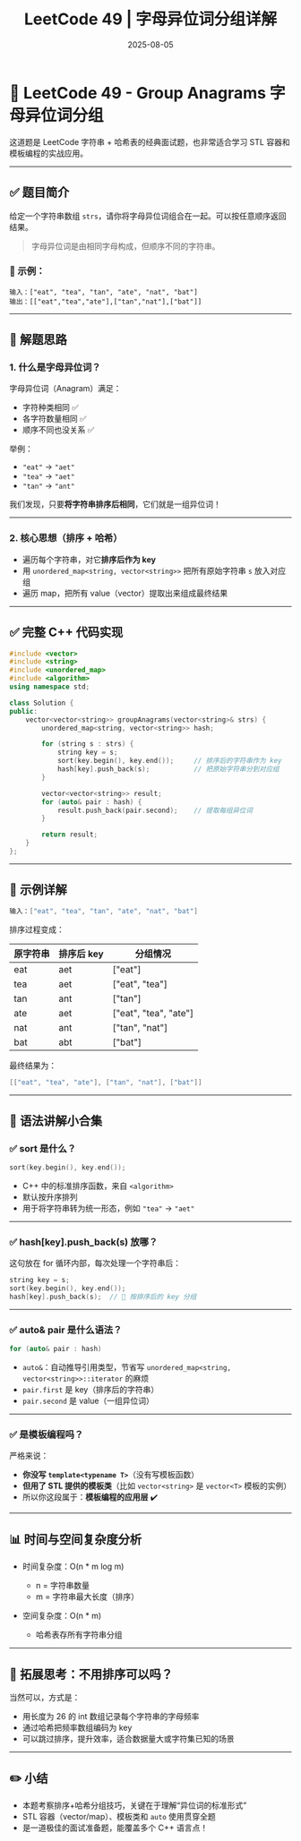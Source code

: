 ﻿---
layout: note
title: "LeetCode 49 | 字母异位词分组详解"
date: 2025-08-05
categories: algorithms
tags:
  - 字符串
  - 哈希表
  - 模板编程
  - C++
  - LeetCode
excerpt: "排序 + 哈希表 + 模板编程一锅端！"
---

# 🧩 LeetCode 49 - Group Anagrams 字母异位词分组

这道题是 LeetCode 字符串 + 哈希表的经典面试题，也非常适合学习 STL 容器和模板编程的实战应用。

---

## ✅ 题目简介

给定一个字符串数组 `strs`，请你将字母异位词组合在一起。可以按任意顺序返回结果。

> 字母异位词是由相同字母构成，但顺序不同的字符串。

### 🎯 示例：

```text
输入：["eat", "tea", "tan", "ate", "nat", "bat"]
输出：[["eat","tea","ate"],["tan","nat"],["bat"]]
````

---

## 🧠 解题思路

### 1. 什么是字母异位词？

字母异位词（Anagram）满足：

* 字符种类相同 ✅
* 各字符数量相同 ✅
* 顺序不同也没关系 ✅

举例：

* `"eat"` → `"aet"`
* `"tea"` → `"aet"`
* `"tan"` → `"ant"`

我们发现，只要**将字符串排序后相同**，它们就是一组异位词！

---

### 2. 核心思想（排序 + 哈希）

* 遍历每个字符串，对它**排序后作为 key**
* 用 `unordered_map<string, vector<string>>` 把所有原始字符串 `s` 放入对应组
* 遍历 map，把所有 value（vector<string>）提取出来组成最终结果

---

## ✅ 完整 C++ 代码实现

```cpp
#include <vector>
#include <string>
#include <unordered_map>
#include <algorithm>
using namespace std;

class Solution {
public:
    vector<vector<string>> groupAnagrams(vector<string>& strs) {
        unordered_map<string, vector<string>> hash;

        for (string s : strs) {
            string key = s;
            sort(key.begin(), key.end());     // 排序后的字符串作为 key
            hash[key].push_back(s);           // 把原始字符串分到对应组
        }

        vector<vector<string>> result;
        for (auto& pair : hash) {
            result.push_back(pair.second);    // 提取每组异位词
        }

        return result;
    }
};
```

---

## 🧪 示例详解

```cpp
输入：["eat", "tea", "tan", "ate", "nat", "bat"]
```

排序过程变成：

| 原字符串 | 排序后 key | 分组情况                   |
| ---- | ------- | ---------------------- |
| eat  | aet     | \["eat"]               |
| tea  | aet     | \["eat", "tea"]        |
| tan  | ant     | \["tan"]               |
| ate  | aet     | \["eat", "tea", "ate"] |
| nat  | ant     | \["tan", "nat"]        |
| bat  | abt     | \["bat"]               |

最终结果为：

```cpp
[["eat", "tea", "ate"], ["tan", "nat"], ["bat"]]
```

---

## 🧰 语法讲解小合集

### ✅ sort 是什么？

```cpp
sort(key.begin(), key.end());
```

* C++ 中的标准排序函数，来自 `<algorithm>`
* 默认按升序排列
* 用于将字符串转为统一形态，例如 `"tea"` → `"aet"`

---

### ✅ hash\[key].push\_back(s) 放哪？

这句放在 for 循环内部，每次处理一个字符串后：

```cpp
string key = s;
sort(key.begin(), key.end());
hash[key].push_back(s);  // 🌟 按排序后的 key 分组
```

---

### ✅ auto& pair 是什么语法？

```cpp
for (auto& pair : hash)
```

* `auto&`：自动推导引用类型，节省写 `unordered_map<string, vector<string>>::iterator` 的麻烦
* `pair.first` 是 key（排序后的字符串）
* `pair.second` 是 value（一组异位词）

---

### ✅ 是模板编程吗？

严格来说：

* **你没写 `template<typename T>`**（没有写模板函数）
* **但用了 STL 提供的模板类**（比如 `vector<string>` 是 `vector<T>` 模板的实例）
* 所以你这段属于：**模板编程的应用层** ✔️

---

## 📊 时间与空间复杂度分析

* 时间复杂度：O(n \* m log m)

  * n = 字符串数量
  * m = 字符串最大长度（排序）
* 空间复杂度：O(n \* m)

  * 哈希表存所有字符串分组

---

## 🔁 拓展思考：不用排序可以吗？

当然可以，方式是：

* 用长度为 26 的 int 数组记录每个字符串的字母频率
* 通过哈希把频率数组编码为 key
* 可以跳过排序，提升效率，适合数据量大或字符集已知的场景

---

## ✏️ 小结

* 本题考察排序+哈希分组技巧，关键在于理解“异位词的标准形式”
* STL 容器（vector/map）、模板类和 `auto` 使用贯穿全题
* 是一道极佳的面试准备题，能覆盖多个 C++ 语言点！

